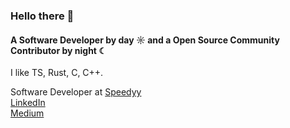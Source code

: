 ### Hello there 👋

#### A Software Developer by day ☼ and a Open Source Community Contributor by night ☾

I like TS, Rust, C, C++.

Software Developer at [Speedyy](https://play.google.com/store/apps/details?id=com.techshack.speedy&hl=en_US&pli=1)<br>
[LinkedIn](https://www.linkedin.com/in/amogh-chavan/)<br>
[Medium](https://medium.com/@amogh-chavan)<br>


